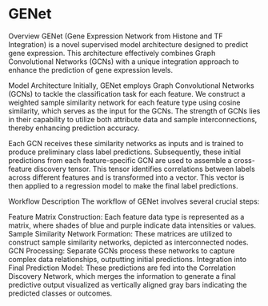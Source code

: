 # GENet

Overview
GENet (Gene Expression Network from Histone and TF Integration) is a novel supervised model architecture designed to predict gene expression. This architecture effectively combines Graph Convolutional Networks (GCNs) with a unique integration approach to enhance the prediction of gene expression levels.

Model Architecture
Initially, GENet employs Graph Convolutional Networks (GCNs) to tackle the classification task for each feature. We construct a weighted sample similarity network for each feature type using cosine similarity, which serves as the input for the GCNs. The strength of GCNs lies in their capability to utilize both attribute data and sample interconnections, thereby enhancing prediction accuracy.

Each GCN receives these similarity networks as inputs and is trained to produce preliminary class label predictions. Subsequently, these initial predictions from each feature-specific GCN are used to assemble a cross-feature discovery tensor. This tensor identifies correlations between labels across different features and is transformed into a vector. This vector is then applied to a regression model to make the final label predictions.

Workflow Description
The workflow of GENet involves several crucial steps:

Feature Matrix Construction: Each feature data type is represented as a matrix, where shades of blue and purple indicate data intensities or values.
Sample Similarity Network Formation: These matrices are utilized to construct sample similarity networks, depicted as interconnected nodes.
GCN Processing: Separate GCNs process these networks to capture complex data relationships, outputting initial predictions.
Integration into Final Prediction Model: These predictions are fed into the Correlation Discovery Network, which merges the information to generate a final predictive output visualized as vertically aligned gray bars indicating the predicted classes or outcomes.
